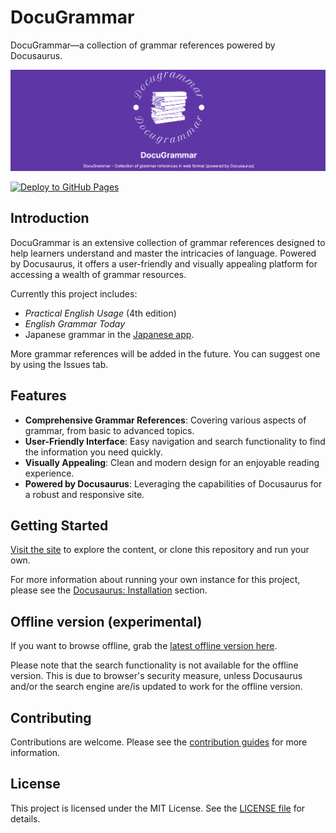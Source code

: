 # DocuGrammar

DocuGrammar—a collection of grammar references powered by Docusaurus.

![Social card](./static/img/socialcard.jpg)

[![Deploy to GitHub Pages](https://github.com/yell0wsuit/docugrammar/actions/workflows/deploy.yaml/badge.svg)](https://github.com/yell0wsuit/docugrammar/actions/workflows/deploy.yaml)

## Introduction

DocuGrammar is an extensive collection of grammar references designed to help learners understand and master the intricacies of language. Powered by Docusaurus, it offers a user-friendly and visually appealing platform for accessing a wealth of grammar resources.

Currently this project includes:

- *Practical English Usage* (4th edition)
- *English Grammar Today*
- Japanese grammar in the [Japanese app](https://japaneseapp.com/).

More grammar references will be added in the future. You can suggest one by using the Issues tab.

## Features

- **Comprehensive Grammar References**: Covering various aspects of grammar, from basic to advanced topics.
- **User-Friendly Interface**: Easy navigation and search functionality to find the information you need quickly.
- **Visually Appealing**: Clean and modern design for an enjoyable reading experience.
- **Powered by Docusaurus**: Leveraging the capabilities of Docusaurus for a robust and responsive site.

## Getting Started

[Visit the site](https://yell0wsuit.github.io/docugrammar/) to explore the content, or clone this repository and run your own.

For more information about running your own instance for this project, please see the [Docusaurus: Installation](https://docusaurus.io/docs/installation) section.

## Offline version (experimental)

If you want to browse offline, grab the [latest offline version here](https://github.com/yell0wsuit/docugrammar/releases/latest).

Please note that the search functionality is not available for the offline version. This is due to browser's security measure, unless Docusaurus and/or the search engine are/is updated to work for the offline version.

## Contributing

Contributions are welcome. Please see the [contribution guides](./contributing.md) for more information.

## License

This project is licensed under the MIT License. See the [LICENSE file](./LICENSE) for details.
